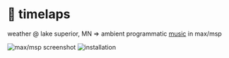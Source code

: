 # :ocean: timelaps

weather @ lake superior, MN => ambient programmatic [music](https://soundcloud.com/wkd1/sets/lakeforms-tests) in max/msp


![max/msp screenshot](http://wtkd.info/images/timelaps/max.png)
![installation](http://wtkd.info/images/timelaps/installation1.jpg)
